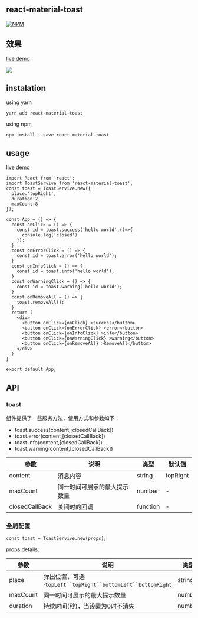 ## react-material-toast
[![NPM](https://nodei.co/npm/react-material-toast.png)](https://nodei.co/npm/react-material-toast/)

## 效果
[live demo](https://react-material-toast.netlify.com/)

![](https://dada-image-bed.oss-cn-shenzhen.aliyuncs.com/20190201125142.png)
## instalation
using yarn 
```
yarn add react-material-toast
```
using npm
```
npm install --save react-material-toast
```
## usage
[live demo](https://react-material-toast.netlify.com/)
```
import React from 'react';
import ToastServive from 'react-material-toast';
const toast = ToastServive.new({
  place:'topRight',
  duration:2,
  maxCount:8
});

const App = () => {
  const onClick = () => {
    const id = toast.success('hello world',()=>{
      console.log('closed')
    });
  }
  const onErrorClick = () => {
    const id = toast.error('hello world');
  }
  const onInfoClick = () => {
    const id = toast.info('hello world');
  }
  const onWarningClick = () => {
    const id = toast.warning('hello world');
  }
  const onRemoveAll = () => {
    toast.removeAll();
  }
  return (
    <div>
      <button onClick={onClick} >success</button>
      <button onClick={onErrorClick} >error</button>
      <button onClick={onInfoClick} >info</button>
      <button onClick={onWarningClick} >warning</button>
      <button onClick={onRemoveAll} >RemoveAll</button>
    </div>
  )
}

export default App;
```
## API
### toast
组件提供了一些服务方法，使用方式和参数如下：
* toast.success(content,[closedCallBack])
* toast.error(content,[closedCallBack])
* toast.info(content,[closedCallBack])
* toast.warning(content,[closedCallBack])

| 参数  | 说明                                                         | 类型   | 默认值   |
| ----- | ------------------------------------------------------------ | ------ | -------- |
| content | 消息内容 | string | topRight |
| maxCount | 同一时间可展示的最大提示数量                              | number | - |
| closedCallBack | 关闭时的回调                           | function | - |

### 全局配置
```
const toast = ToastServive.new(props);
```
props details:

| 参数  | 说明                                                         | 类型   | 默认值   |
| ----- | ------------------------------------------------------------ | ------ | -------- |
| place | 弹出位置，可选 ·`topLeft``topRight``bottomLeft``bottomRight` | string | topRight |
| maxCount | 同一时间可展示的最大提示数量                              | number | 8 |
| duration | 持续时间(秒)，当设置为0时不消失                           | number | 4 |